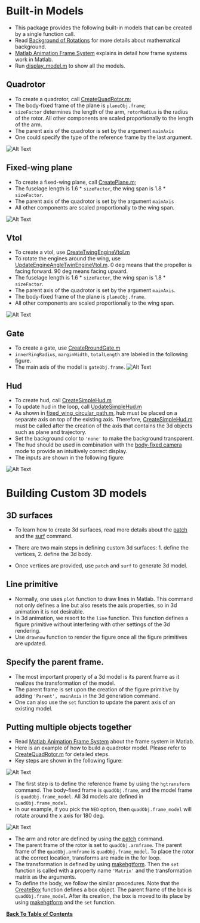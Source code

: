 
# Built-in Models
- This package provides the following built-in models that can be created by a single function call.
- Read [Background of Rotations](rotation_matrix.md) for more details about mathematical background.
- [Matlab Animation Frame System](animation_frame_system.md) explains in detail how frame systems work in Matlab.
- Run [display_model.m](../display_model.m) to show all the models.

## Quadrotor
- To create a quadrotor, call [CreateQuadRotor.m](../../src/models/CreateQuadRotor.m);
- The body-fixed frame of the plane is ``planeObj.frame``;
- ``sizeFactor`` determines the length of the arm,  ``rotorRadius`` is the radius of the rotor. All other components are scaled proportionally to the length of the arm.
- The parent axis of the quadrotor is set by the argument ``mainAxis``
- One could specify the type of the reference frame by the last argument.

![Alt Text](../../figures/quad1.png)

## Fixed-wing plane
- To create a fixed-wing plane, call [CreatePlane.m](../../src/models/CreatePlane.m);
- The fuselage length is 1.6 * ``sizeFactor``, the wing span is 1.8 * ``sizeFactor``.
- The parent axis of the quadrotor is set by the argument ``mainAxis``
- All other components are scaled proportionally to the wing span.

![Alt Text](../../figures/plane1.png)

## Vtol

- To create a vtol, use [CreateTwingEngineVtol.m](../../src/models/CreateTwingEngineVtol.m)
- To rotate the engines around the wing, use [UpdateEngineAngleTwinEngineVtol.m](../../src/models/UpdateEngineAngleTwinEngineVtol.m). 0 deg means that the propeller is facing forward. 90 deg means facing upward.
- The fuselage length is 1.6 * ``sizeFactor``, the wing span is 1.8 * ``sizeFactor``.
- The parent axis of the quadrotor is set by the argument ``mainAxis``.
- The body-fixed frame of the plane is ``planeObj.frame``.
- All other components are scaled proportionally to the wing span.

![Alt Text](../../figures/vtol1.png)

## Gate

- To create a gate, use [CreateRroundGate.m](../../src/models/CreateRroundGate.m)
- ``innerRingRadius``, ``marginWidth``, ``totalLength`` are labeled in the following figure.
- The main axis of the model is ``gateObj.frame``.
![Alt Text](../../figures/gate.png)

## Hud

- To create hud, call [CreateSimpleHud.m](../../src/hud/CreateSimpleHud.m)
- To update hud in the loop, call [UpdateSimpleHud.m](../../src/hud/UpdateSimpleHud.m)
- As shown in [fixed_wing_circular_path.m](../fixed-wing%20model/fixedwing_circular_path.m), hub must be placed on a separate axis on top of the existing axis. Therefore, [CreateSimpleHud.m](../../src/hud/CreateSimpleHud.m) must be called after the creation of the axis that contains the 3d objects such as plane and trajectory.
- Set the background color to ``'none'`` to make the background transparent.
- The hud should be used in combination with the [body-fixed camera](camera_settings.md) mode to provide an intuitively correct display.
- The inputs are shown in the following figure:

![Alt Text](../../figures/hud.png)

# Building Custom 3D models
## 3D surfaces
- To learn how to create 3d surfaces, read more details about the [patch](https://www.mathworks.com/help/matlab/ref/patch.html) and the [surf](https://www.mathworks.com/help/matlab/ref/surf.html) command.

- There are two main steps in defining custom 3d surfaces: 1. define the vertices, 2. define the 3d body.

- Once vertices are provided, use ``patch`` and ``surf`` to generate 3d model.

## Line primitive
- Normally, one uses ``plot`` function to draw lines in Matlab. This command not only defines a line but also resets the axis properties, so in 3d animation it is not desirable.
- In 3d animation, we resort to the ``line`` function. This function defines a figure primitive without interfering with other settings of the 3d rendering. 
- Use ``drawnow`` function to render the figure once all the figure primitives are updated.

## Specify the parent frame. 
- The most important property of a 3d model is its parent frame as it realizes the transformation of the model.
- The parent frame is set upon the creation of the figure primitive by adding ``'Parent', mainAxis`` in the 3d generation command.
- One can also use the ``set`` function to update the parent axis of an existing model.

## Putting multiple objects together
- Read [Matlab Animation Frame System](animation_frame_system.md) about the frame system in Matlab.
- Here is an example of how to build a quadrotor model. Please refer to [CreateQuadRotor.m](../../src/models/CreateQuadRotor.m) for detailed steps.
- Key steps are shown in the following figure:

![Alt Text](../../figures/quadrotor_frame.PNG)
- The first step is to define the reference frame by using the ``hgtransform`` command. The body-fixed frame is ``quadObj.frame``, and the model frame is ``quadObj.frame_model``. All 3d models are defined in ``quadObj.frame_model``.
- In our example, if you pick the ``NED`` option, then ``quadObj.frame_model`` will rotate around the x axis for 180 deg.

![Alt Text](../../figures/quadrotor_model.PNG)
- The arm and rotor are defined by using the [patch](https://www.mathworks.com/help/matlab/ref/patch.html) command.
- The parent frame of the rotor is set to ``quadObj.armframe``. The parent frame of the ``quadObj.armframe`` is ``quadObj.frame_model``. To place the rotor at the correct location, transforms are made in the for loop.
- The transformation is defined by using [makehgtform](https://www.mathworks.com/help/matlab/ref/makehgtform.html). Then the ``set`` function is called with a property name ``'Matrix'`` and the transformation matrix as the arguments.
- To define the body, we follow the similar procedures. Note that the [CreateBox](../../src/models/CreateBox.m) function defines a box object. The parent frame of the box is ``quadObj.frame_model``. After its creation, the box is moved to its place by using [makehgtform](https://www.mathworks.com/help/matlab/ref/makehgtform.html) and the ``set`` function.


**[Back To Table of Contents](../README.md)**